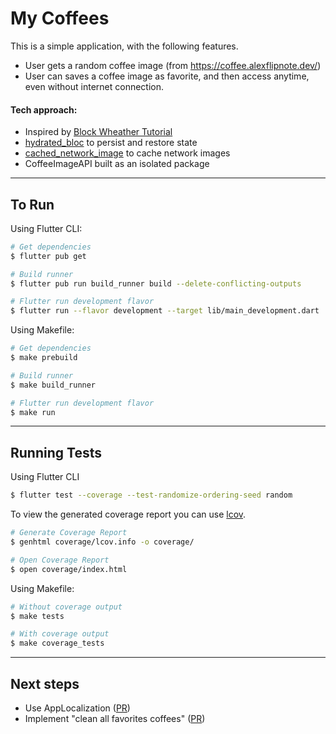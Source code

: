 # My Coffees

This is a simple application, with the following features.

- User gets a random coffee image (from https://coffee.alexflipnote.dev/)
- User can saves a coffee image as favorite, and then access anytime, even without internet connection.

#### Tech approach:
- Inspired by [Block Wheather Tutorial](https://bloclibrary.dev/#/flutterweathertutorial)
- [hydrated_bloc](https://pub.dev/packages/hydrated_bloc) to persist and restore state
- [cached_network_image](https://pub.dev/packages/cached_network_image) to cache network images
- CoffeeImageAPI built as an isolated package

---

## To Run

Using Flutter CLI:
```sh
# Get dependencies
$ flutter pub get

# Build runner
$ flutter pub run build_runner build --delete-conflicting-outputs

# Flutter run development flavor
$ flutter run --flavor development --target lib/main_development.dart
```

Using Makefile:
```sh
# Get dependencies
$ make prebuild

# Build runner
$ make build_runner

# Flutter run development flavor
$ make run
```
---

## Running Tests

Using Flutter CLI
```sh
$ flutter test --coverage --test-randomize-ordering-seed random
```

To view the generated coverage report you can use [lcov](https://github.com/linux-test-project/lcov).

```sh
# Generate Coverage Report
$ genhtml coverage/lcov.info -o coverage/

# Open Coverage Report
$ open coverage/index.html
```

Using Makefile:
```sh
# Without coverage output
$ make tests

# With coverage output
$ make coverage_tests
```
---
## Next steps
- Use AppLocalization ([PR](https://github.com/theusindabike/my_coffees/pull/6))
- Implement "clean all favorites coffees" ([PR](https://github.com/theusindabike/my_coffees/pull/7))